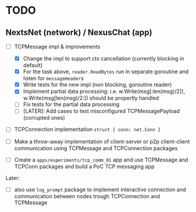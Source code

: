 # TODO

## NextsNet (network) / NexusChat (app)

- [ ] TCPMessage impl & improvements
  - [x] Change the impl to support ctx cancellation (currently blocking in default)
  - [x] For the task above, `reader.ReadBytes` run in separate goroutine and listen for `messageHeader`s
  - [x] Write tests for the new impl (non blocking, goroutine reader)
  - [x] Implement partial data processing:
        i.e. w.Write(msg[:len(msg)/2]), w.Write(msg[len(msg)/2:]) should be propertly handled
  - [ ] Fix tests for the partial data processing
  - [ ] [LATER]: Add cases to test misconfigured TCPMessagePayload (corrupted ones)

- [ ] TCPConnection implementation `struct { conn: net.Conn }`

- [ ] Make a throw-away implementation of client-server or p2p client-client communication using TCPMessage and TCPConnection packages
- [ ] Create a `apps/experiments/tcp_comm_01` app and use TCPMessage and TCPConn packages
      and build a PoC TCP messaging app

Later:
- [ ] also use `log_prompt` package to implement interactive connection and communication between nodes trough TCPConnection and TCPMessage
